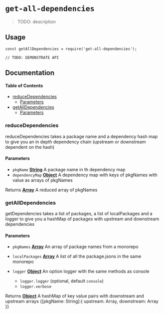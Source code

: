 # `get-all-dependencies`

> TODO: description

## Usage

    const getAllDependencies = require('get-all-dependencies');

    // TODO: DEMONSTRATE API

## Documentation

<!-- Generated by documentation.js. Update this documentation by updating the source code. -->

#### Table of Contents

*   [reduceDependencies](#reducedependencies)
    *   [Parameters](#parameters)
*   [getAllDependencies](#getalldependencies)
    *   [Parameters](#parameters-1)

### reduceDependencies

reduceDependencies takes a package name and a dependency hash map to give you
an in depth dependency chain (upstream or downstream dependent on the hash)

#### Parameters

*   `pkgName` **[String](https://developer.mozilla.org/docs/Web/JavaScript/Reference/Global_Objects/String)** A package name in th dependency map
*   `dependencyMap` **[Object](https://developer.mozilla.org/docs/Web/JavaScript/Reference/Global_Objects/Object)** A dependency map with keys of pkgNames with
    value as arrays of pkgNames

Returns **[Array](https://developer.mozilla.org/docs/Web/JavaScript/Reference/Global_Objects/Array)** A reduced array of pkgNames

### getAllDependencies

getDependencies takes a list of packages, a list of localPackages and a logger
to give you a hashMap of packages with upstream and downstream dependencies

#### Parameters

*   `pkgNames` **[Array](https://developer.mozilla.org/docs/Web/JavaScript/Reference/Global_Objects/Array)** An array of package names from a monorepo
*   `localPackages` **[Array](https://developer.mozilla.org/docs/Web/JavaScript/Reference/Global_Objects/Array)** A list of all the package.jsons in the same monorepo
*   `logger` **[Object](https://developer.mozilla.org/docs/Web/JavaScript/Reference/Global_Objects/Object)** An option logger with the same methods as console

    *   `logger.logger`   (optional, default `console`)
    *   `logger.verbose` &#x20;

Returns **[Object](https://developer.mozilla.org/docs/Web/JavaScript/Reference/Global_Objects/Object)** A hashMap of key value pairs with downstream and upstream arrays
{\[pkgName: String]:{ upstream: Array, downstream: Array }}
